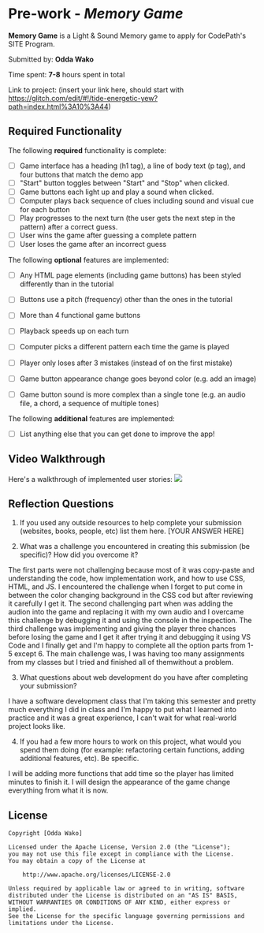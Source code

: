 # Pre-work - *Memory Game*

**Memory Game** is a Light & Sound Memory game to apply for CodePath's SITE Program. 

Submitted by: **Odda Wako**

Time spent: **7-8** hours spent in total

Link to project: (insert your link here, should start with https://glitch.com/edit/#!/tide-energetic-yew?path=index.html%3A10%3A44)

## Required Functionality

The following **required** functionality is complete:

* [ ] Game interface has a heading (h1 tag), a line of body text (p tag), and four buttons that match the demo app
* [ ] "Start" button toggles between "Start" and "Stop" when clicked. 
* [ ] Game buttons each light up and play a sound when clicked. 
* [ ] Computer plays back sequence of clues including sound and visual cue for each button
* [ ] Play progresses to the next turn (the user gets the next step in the pattern) after a correct guess. 
* [ ] User wins the game after guessing a complete pattern
* [ ] User loses the game after an incorrect guess

The following **optional** features are implemented:

* [ ] Any HTML page elements (including game buttons) has been styled differently than in the tutorial
* [ ] Buttons use a pitch (frequency) other than the ones in the tutorial
* [ ] More than 4 functional game buttons
* [ ] Playback speeds up on each turn
* [ ] Computer picks a different pattern each time the game is played
* [ ] Player only loses after 3 mistakes (instead of on the first mistake)
* [ ] Game button appearance change goes beyond color (e.g. add an image)
* [ ] Game button sound is more complex than a single tone (e.g. an audio file, a chord, a sequence of multiple tones)


The following **additional** features are implemented:

- [ ] List anything else that you can get done to improve the app!

## Video Walkthrough

Here's a walkthrough of implemented user stories:
![](https://i.imgur.com/6vh5QDP.gif)




## Reflection Questions
1. If you used any outside resources to help complete your submission (websites, books, people, etc) list them here. 
[YOUR ANSWER HERE]

2. What was a challenge you encountered in creating this submission (be specific)? How did you overcome it? 

The first parts were not challenging because most of it was copy-paste and understanding the code, how implementation work, and how to use CSS, HTML, and JS. I encountered the challenge when I forget to put come in between the color changing background in the CSS cod but after reviewing it carefully I get it. The second challenging part when was adding the audion into the game and replacing it with my own audio and I overcame this challenge by debugging it and using the console in the inspection. The third challenge was implementing and giving the player three chances before losing the game and I get it after trying it and debugging it using VS Code and I finally get and I'm happy to complete all the option parts from 1-5 except 6. The main challenge was, I was having too many assignments from my classes but I tried and finished all of themwithout a problem.


3. What questions about web development do you have after completing your submission? 

I have a software development class that I'm taking this semester and pretty much everything I did in class and I'm happy to put what I learned into practice and it was a great experience, I can't wait for what real-world project looks like. 


4. If you had a few more hours to work on this project, what would you spend them doing (for example: refactoring certain functions, adding additional features, etc). Be specific.  

I will be adding more functions that add time so the player has limited minutes to finish it. I will design the appearance of the game change everything from what it is now.




## License

    Copyright [Odda Wako]

    Licensed under the Apache License, Version 2.0 (the "License");
    you may not use this file except in compliance with the License.
    You may obtain a copy of the License at

        http://www.apache.org/licenses/LICENSE-2.0

    Unless required by applicable law or agreed to in writing, software
    distributed under the License is distributed on an "AS IS" BASIS,
    WITHOUT WARRANTIES OR CONDITIONS OF ANY KIND, either express or implied.
    See the License for the specific language governing permissions and
    limitations under the License.